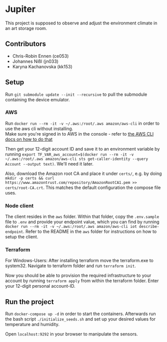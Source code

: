 # Jupiter

This project is supposed to observe and adjust the environment climate in an art storage room. 

## Contributors

- Chris-Robin Ennen (ce053)
- Johannes Nißl (jn033)
- Karyna Kachanovska (kk153)

## Setup

Run `git submodule update --init --recursive` to pull the submodule containing the device emulator.

### AWS

Run `docker run --rm -it -v ~/.aws:/root/.aws amazon/aws-cli` in order to use the aws cli without installing.  
Make sure you're signed in to AWS in the console - refer to [the AWS CLI docs on how to do that](https://docs.aws.amazon.com/cli/latest/userguide/cli-chap-configure.html)

Then get your 12-digit account ID and save it to an environment variable by running `export TF_VAR_aws_account=$(docker run --rm -it -v ~/.aws:/root/.aws amazon/aws-cli sts get-caller-identity --query Account --output text)`. We'll need it later.

Also, download the Amazon root CA and place it under `certs/`, e.g. by doing `mkdir -p certs && curl https://www.amazontrust.com/repository/AmazonRootCA1.pem >> certs/root-CA.crt`.
This matches the default configuration the compose file uses.

### Node client

The client resides in the `aws` folder. Within that folder, copy the `.env.sample` file to `.env` and provide your endpoint value, which you can find by running `docker run --rm -it -v ~/.aws:/root/.aws amazon/aws-cli iot describe-endpoint`. Refer to the README in the `aws` folder for instructions on how to setup the client.

### Terraform

For Windows-Users: After installing terraform move the terraform.exe to system32. Navigate to terraform folder and run `terraform init`.

Now you should be able to provision the required infrastructure to your account by running `terraform apply` from within the terraform folder.
Enter your 12-digit personal account-ID.

## Run the project

Run `docker-compose up -d` in order to start the containers. Afterwards run the bash script `./initialize_seeds.sh` and set up your desired values for temperature and humidity.

Open `localhost:9292` in your browser to manipulate the sensors. 
